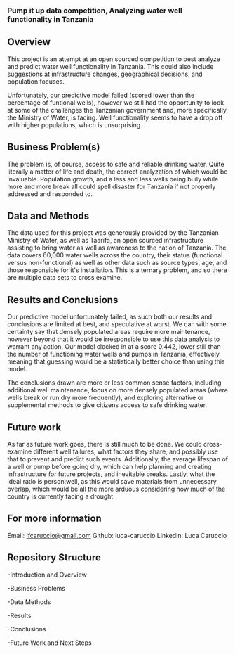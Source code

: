 
### Pump it up data competition, Analyzing water well functionality in Tanzania


## Overview

This project is an attempt at an open sourced competition to best analyze and predict water well functionality in Tanzania. This could also include suggestions at infrastructure changes, geographical decisions, and population focuses.

Unfortunately, our predictive model failed (scored lower than the percentage of funtional wells), however we still had the opportunity to look at some of the challenges the Tanzanian government and, more specifically, the Ministry of Water, is facing. Well functionality seems to have a drop off with higher populations, which is unsurprising.

## Business Problem(s)

The problem is, of course, access to safe and reliable drinking water. Quite literally a matter of life and death, the correct analyzation of which would be invaluable. Population growth, and a less and less wells being buily while more and more break all could spell disaster for Tanzania if not properly addressed and responded to.

## Data and Methods

The data used for this project was generously provided by the Tanzanian Ministry of Water, as well as Taarifa, an open sourced infrastructure assisting to bring water as well as awareness to the nation of Tanzania. The data covers 60,000 water wells across the country, their status (functional versus non-functional) as well as other data such as source types, age, and those responsible for it's installation. This is a ternary problem, and so there are multiple data sets to cross examine.

## Results and Conclusions

Our predictive model unfortunately failed, as such both our results and conclusions are limited at best, and speculative at worst. We can with some certainty say that densely populated areas require more maintenance, however beyond that it would be irresponsible to use this data analysis to warrant any action. Our model clocked in at a score 0.442, lower still than the number of functioning water wells and pumps in Tanzania, effectively meaning that guessing would be a statistically better choice than using this model. 

The conclusions drawn are more or less common sense factors, including additional well maintenance, focus on more densely populated areas (where wells break or run dry more frequently), and exploring alternative or supplemental methods to give citizens access to safe drinking water. 


## Future work

As far as future work goes, there is still much to be done. We could cross-examine different well failures, what factors they share, and possibly use that to prevent and predict such events. Additionally, the average lifespan of a well or pump before going dry, which can help planning and creating infrastructure for future projects, and inevitable breaks. Lastly, what the ideal ratio is person:well, as this would save materials from unnecessary overlap, which would be all the more arduous considering how much of the country is currently facing a drought.



## For more information

Email: lfcaruccio@gmail.com
Github: luca-caruccio
Linkedin: Luca Caruccio

## Repository Structure

-Introduction and Overview

-Business Problems

-Data Methods

-Results

-Conclusions

-Future Work and Next Steps

